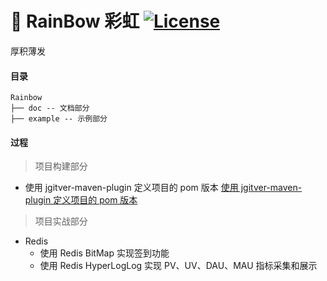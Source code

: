 #  🌈 RainBow 彩虹 [![License](http://img.shields.io/:license-apache-brightgreen.svg)](http://www.apache.org/licenses/LICENSE-2.0.html)

厚积薄发


#### 目录

```
Rainbow
├── doc -- 文档部分  
├── example -- 示例部分 
```


#### 过程

> 项目构建部分

* 使用 jgitver-maven-plugin 定义项目的 pom 版本 [使用 jgitver-maven-plugin 定义项目的 pom 版本](https://github.com/YinYinZi/Rainbow/blob/main/doc/build/%E4%BD%BF%E7%94%A8%20jgitver-maven-plugin%20%E5%AE%9A%E4%B9%89%E9%A1%B9%E7%9B%AE%E7%9A%84%20pom%20%E7%89%88%E6%9C%AC.md)


> 项目实战部分

* Redis
  * 使用 Redis BitMap 实现签到功能
  * 使用 Redis HyperLogLog 实现 PV、UV、DAU、MAU 指标采集和展示
